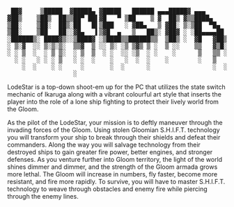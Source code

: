 <pre> ██▓     ▒█████  ▓█████▄ ▓█████   ██████ ▄▄▄█████▓ ▄▄▄       ██▀███  
▓██▒    ▒██▒  ██▒▒██▀ ██▌▓█   ▀ ▒██    ▒ ▓  ██▒ ▓▒▒████▄    ▓██ ▒ ██▒
▒██░    ▒██░  ██▒░██   █▌▒███   ░ ▓██▄   ▒ ▓██░ ▒░▒██  ▀█▄  ▓██ ░▄█ ▒
▒██░    ▒██   ██░░▓█▄   ▌▒▓█  ▄   ▒   ██▒░ ▓██▓ ░ ░██▄▄▄▄██ ▒██▀▀█▄  
░██████▒░ ████▓▒░░▒████▓ ░▒████▒▒██████▒▒  ▒██▒ ░  ▓█   ▓██▒░██▓ ▒██▒
░ ▒░▓  ░░ ▒░▒░▒░  ▒▒▓  ▒ ░░ ▒░ ░▒ ▒▓▒ ▒ ░  ▒ ░░    ▒▒   ▓▒█░░ ▒▓ ░▒▓░
░ ░ ▒  ░  ░ ▒ ▒░  ░ ▒  ▒  ░ ░  ░░ ░▒  ░ ░    ░      ▒   ▒▒ ░  ░▒ ░ ▒░
  ░ ░   ░ ░ ░ ▒   ░ ░  ░    ░   ░  ░  ░    ░        ░   ▒     ░░   ░ 
    ░  ░    ░ ░     ░       ░  ░      ░                 ░  ░   ░     
                  ░                                                  </pre>

  LodeStar is a top-down shoot-em up for the PC that utilizes the state switch mechanic of Ikaruga along with a vibrant colourful art style that inserts the player into the role of a lone ship fighting to protect their lively world from the Gloom.
  
  As the pilot of the LodeStar, your mission is to deftly maneuver through the invading forces of the Gloom. Using stolen Gloomian S.H.I.F.T. technology you will transform your ship to break through their shields and defeat their commanders. Along the way you will salvage technology from their destroyed ships to gain greater fire power, better engines, and stronger defenses. As you venture further into Gloom territory, the light of the world shines dimmer and dimmer, and the strength of the Gloom armada grows more lethal. The Gloom will increase in numbers, fly faster, become more resistant, and fire more rapidly. To survive, you will have to master S.H.I.F.T. technology to weave through obstacles and enemy fire while piercing through the enemy lines.
